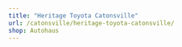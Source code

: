 ```yaml
---
title: "Heritage Toyota Catonsville"
url: /catonsville/heritage-toyota-catonsville/
shop: Autohaus
---
```

